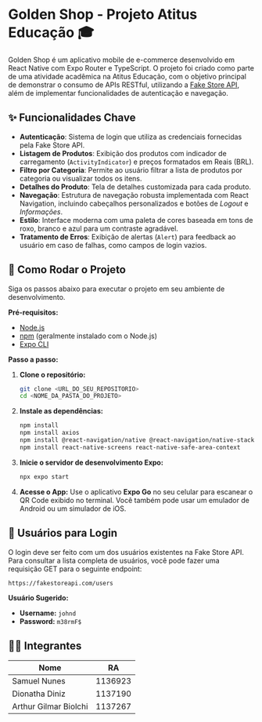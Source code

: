 # Golden Shop - Projeto Atitus Educação 🎓

Golden Shop é um aplicativo mobile de e-commerce desenvolvido em React Native com Expo Router e TypeScript. O projeto foi criado como parte de uma atividade acadêmica na Atitus Educação, com o objetivo principal de demonstrar o consumo de APIs RESTful, utilizando a [Fake Store API](https://fakestoreapi.com/), além de implementar funcionalidades de autenticação e navegação.

## ✨ Funcionalidades Chave

  - **Autenticação**: Sistema de login que utiliza as credenciais fornecidas pela Fake Store API.
  - **Listagem de Produtos**: Exibição dos produtos com indicador de carregamento (`ActivityIndicator`) e preços formatados em Reais (BRL).
  - **Filtro por Categoria**: Permite ao usuário filtrar a lista de produtos por categoria ou visualizar todos os itens.
  - **Detalhes do Produto**: Tela de detalhes customizada para cada produto.
  - **Navegação**: Estrutura de navegação robusta implementada com React Navigation, incluindo cabeçalhos personalizados e botões de *Logout* e *Informações*.
  - **Estilo**: Interface moderna com uma paleta de cores baseada em tons de roxo, branco e azul para um contraste agradável.
  - **Tratamento de Erros**: Exibição de alertas (`Alert`) para feedback ao usuário em caso de falhas, como campos de login vazios.

## 🚀 Como Rodar o Projeto

Siga os passos abaixo para executar o projeto em seu ambiente de desenvolvimento.

**Pré-requisitos:**

  * [Node.js](https://nodejs.org/)
  * [npm](https://www.npmjs.com/) (geralmente instalado com o Node.js)
  * [Expo CLI](https://docs.expo.dev/get-started/installation/)

**Passo a passo:**

1.  **Clone o repositório:**

    ```bash
    git clone <URL_DO_SEU_REPOSITORIO>
    cd <NOME_DA_PASTA_DO_PROJETO>
    ```

2.  **Instale as dependências:**

    ```bash
    npm install
    npm install axios
    npm install @react-navigation/native @react-navigation/native-stack
    npm install react-native-screens react-native-safe-area-context
    ```

3.  **Inicie o servidor de desenvolvimento Expo:**

    ```bash
    npx expo start
    ```

4.  **Acesse o App:**
    Use o aplicativo **Expo Go** no seu celular para escanear o QR Code exibido no terminal. Você também pode usar um emulador de Android ou um simulador de iOS.

## 🔑 Usuários para Login

O login deve ser feito com um dos usuários existentes na Fake Store API. Para consultar a lista completa de usuários, você pode fazer uma requisição GET para o seguinte endpoint:

`https://fakestoreapi.com/users`

**Usuário Sugerido:**

  * **Username:** `johnd`
  * **Password:** `m38rmF$`

## 🧑‍💻 Integrantes

| Nome                  | RA        |
| --------------------- | --------- |
| Samuel Nunes          | 1136923   |
| Dionatha Diniz        | 1137190   |
| Arthur Gilmar Biolchi | 1137267   |
